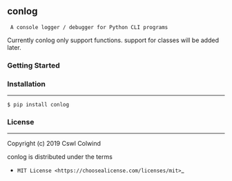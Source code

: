 ## conlog

` A console logger / debugger for Python CLI programs`


Currently conlog only support functions. support for classes will be added later.


### Getting Started


### Installation
------------

```shell
$ pip install conlog

````

### License
-------

Copyright (c) 2019 Cswl Colwind 

conlog is distributed under the terms 

- `MIT License <https://choosealicense.com/licenses/mit>`_ 
 
